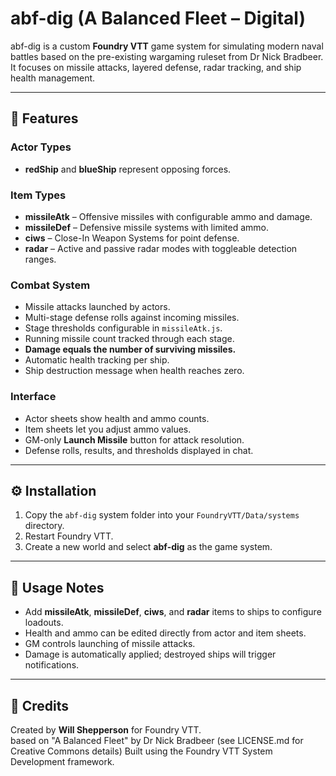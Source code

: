 # abf-dig (A Balanced Fleet – Digital)

abf-dig is a custom **Foundry VTT** game system for simulating modern naval battles based on the pre-existing wargaming ruleset from Dr Nick Bradbeer.  
It focuses on missile attacks, layered defense, radar tracking, and ship health management.

---

## 🚀 Features

### Actor Types
- **redShip** and **blueShip** represent opposing forces.

### Item Types
- **missileAtk** – Offensive missiles with configurable ammo and damage.  
- **missileDef** – Defensive missile systems with limited ammo.  
- **ciws** – Close-In Weapon Systems for point defense.  
- **radar** – Active and passive radar modes with toggleable detection ranges.  

### Combat System
- Missile attacks launched by actors.  
- Multi-stage defense rolls against incoming missiles.  
- Stage thresholds configurable in `missileAtk.js`.  
- Running missile count tracked through each stage.  
- **Damage equals the number of surviving missiles.**  
- Automatic health tracking per ship.  
- Ship destruction message when health reaches zero.  

### Interface
- Actor sheets show health and ammo counts.  
- Item sheets let you adjust ammo values.  
- GM-only **Launch Missile** button for attack resolution.  
- Defense rolls, results, and thresholds displayed in chat.  

---

## ⚙️ Installation

1. Copy the `abf-dig` system folder into your `FoundryVTT/Data/systems` directory.  
2. Restart Foundry VTT.  
3. Create a new world and select **abf-dig** as the game system.  

---

## 📖 Usage Notes

- Add **missileAtk**, **missileDef**, **ciws**, and **radar** items to ships to configure loadouts.  
- Health and ammo can be edited directly from actor and item sheets.  
- GM controls launching of missile attacks.  
- Damage is automatically applied; destroyed ships will trigger notifications.  

---

## 👤 Credits

Created by **Will Shepperson** for Foundry VTT.  
based on "A Balanced Fleet" by Dr Nick Bradbeer (see LICENSE.md for Creative Commons details)
Built using the Foundry VTT System Development framework.  
